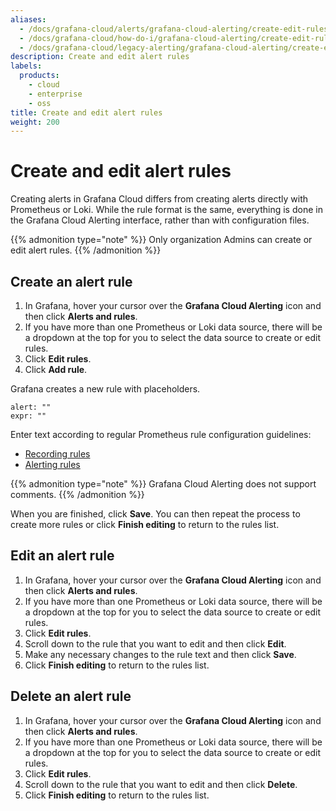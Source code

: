 ```yaml
---
aliases:
  - /docs/grafana-cloud/alerts/grafana-cloud-alerting/create-edit-rules/
  - /docs/grafana-cloud/how-do-i/grafana-cloud-alerting/create-edit-rules/
  - /docs/grafana-cloud/legacy-alerting/grafana-cloud-alerting/create-edit-rules/
description: Create and edit alert rules
labels:
  products:
    - cloud
    - enterprise
    - oss
title: Create and edit alert rules
weight: 200
---
```


# Create and edit alert rules

Creating alerts in Grafana Cloud differs from creating alerts directly with Prometheus or Loki. While the rule format is the same, everything is done in the Grafana Cloud Alerting interface, rather than with configuration files.

{{% admonition type="note" %}}
Only organization Admins can create or edit alert rules.
{{% /admonition %}}

## Create an alert rule

1. In Grafana, hover your cursor over the **Grafana Cloud Alerting** icon and then click **Alerts and rules**.
1. If you have more than one Prometheus or Loki data source, there will be a dropdown at the top for you to select the data source to create or edit rules.
1. Click **Edit rules**.
1. Click **Add rule**.

Grafana creates a new rule with placeholders.

```
alert: ""
expr: ""
```

Enter text according to regular Prometheus rule configuration guidelines:

- [Recording rules](https://prometheus.io/docs/prometheus/latest/configuration/recording_rules/)
- [Alerting rules](https://prometheus.io/docs/prometheus/latest/configuration/alerting_rules/)

{{% admonition type="note" %}}
Grafana Cloud Alerting does not support comments.
{{% /admonition %}}

When you are finished, click **Save**. You can then repeat the process to create more rules or click **Finish editing** to return to the rules list.

## Edit an alert rule

1. In Grafana, hover your cursor over the **Grafana Cloud Alerting** icon and then click **Alerts and rules**.
1. If you have more than one Prometheus or Loki data source, there will be a dropdown at the top for you to select the data source to create or edit rules.
1. Click **Edit rules**.
1. Scroll down to the rule that you want to edit and then click **Edit**.
1. Make any necessary changes to the rule text and then click **Save**.
1. Click **Finish editing** to return to the rules list.

## Delete an alert rule

1. In Grafana, hover your cursor over the **Grafana Cloud Alerting** icon and then click **Alerts and rules**.
1. If you have more than one Prometheus or Loki data source, there will be a dropdown at the top for you to select the data source to create or edit rules.
1. Click **Edit rules**.
1. Scroll down to the rule that you want to edit and then click **Delete**.
1. Click **Finish editing** to return to the rules list.
